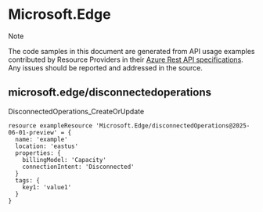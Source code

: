 # Microsoft.Edge
  
> [!NOTE]
> The code samples in this document are generated from API usage examples contributed by Resource Providers in their [Azure Rest API specifications](https://github.com/Azure/azure-rest-api-specs). Any issues should be reported and addressed in the source.


## microsoft.edge/disconnectedoperations

DisconnectedOperations_CreateOrUpdate
```bicep
resource exampleResource 'Microsoft.Edge/disconnectedOperations@2025-06-01-preview' = {
  name: 'example'
  location: 'eastus'
  properties: {
    billingModel: 'Capacity'
    connectionIntent: 'Disconnected'
  }
  tags: {
    key1: 'value1'
  }
}
```

